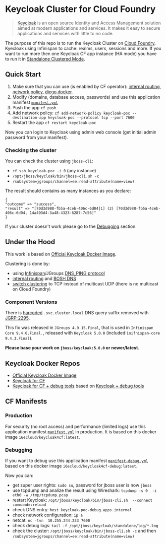 # Keycloak Cluster for Cloud Foundry

> [Keycloak](https://www.keycloak.org/about.html) is an open source Identity and Access Management solution aimed at modern applications and services. It makes it easy to secure applications and services with little to no code.

The purpose of this repo is to run the Keycloak Cluster on [Cloud Foundry](https://www.cloudfoundry.org/).
Kyecloak using Infinispan to cache: realms, users, sessions and more. If you want to run more then one Keycloak CF app instance (HA mode) you have to run it in [Standalone Clustered Mode](https://www.keycloak.org/docs/latest/server_installation/index.html#_standalone-ha-mode).

## Quick Start

1. Make sure that you can use (is enabled by CF operator): [internal routing](https://docs.cloudfoundry.org/devguide/deploy-apps/routes-domains.html#internal-routes), [network policy](https://docs.cloudfoundry.org/devguide/deploy-apps/cf-networking.html), [diego docker](https://docs.cloudfoundry.org/adminguide/docker.html#enable).
2. Modify (domains, database access, passwords) and use this application manifest [`manifest.yml`](cf-manifests/manifest.yml)
3. Push the app `cf push`
4. Add network policy: `cf add-network-policy keycloak-poc --destination-app keycloak-poc --protocol tcp --port 7600`
5. Restart the app `cf restart keycloak-poc`

Now you can login to Keycloak using admin web console (get initial admin password from your manifest).

### Checking the cluster

You can check the cluster using `jboss-cli`:

- `cf ssh keycloak-poc -i 0` (any instance)
- `/opt/jboss/keycloak/bin/jboss-cli.sh -c`
- `/subsystem=jgroups/channel=ee:read-attribute(name=view)`

The result should contains as many instances as you declare:
```
{
"outcome" => "success",
"result" => "[70d3d988-fb5a-4ceb-406c-6d04|1] (2) [70d3d988-fb5a-4ceb-406c-6d04, 14a493d4-3a48-4323-6287-7c56]"
}
``` 

If your cluster doesn't work please go to the [Debugging](#debugging) section.

## Under the Hood

This work is based on [Official Keycloak Docker Image](https://hub.docker.com/r/jboss/keycloak/).

Clustering is done by:

- using [Infinispan](http://infinispan.org)/JGroups [DNS_PING protocol](http://jgroups.org/manual4/index.html#_dns_ping)
- [internal routing](https://docs.cloudfoundry.org/devguide/deploy-apps/routes-domains.html#internal-routes) and [BOSH DNS](https://bosh.io/docs/dns/) 
- [switch clustering](https://kb.novaordis.com/index.php/WildFly_Clustering_without_Multicast) to TCP instead of multicast UDP (there is no multicast on Cloud Foundry) 

### Component Versions

There is [harcoded](https://github.com/belaban/JGroups/commit/91f6c03d2fb48e2c896f8a5d05ac8e6a895a77dc#diff-820c741e3ab91b3967cd392b7ddcc1efL25) `.svc.cluster.local` DNS query suffix removed with [JGRP-2295](https://issues.jboss.org/browse/JGRP-2295).

This fix was released in `JGroups 4.0.15.Final`, that is used in `Infinispan Core 9.4.0.Final.`, released with `Keycloak 5.0.0` (included `inifnispan-core 9.4.3.Final`).

**Please base your work on `jboss/keycloak:5.0.0` or newer/latest**.


## Keycloak Docker Repos

- [Official Keycloak Docker Image](https://hub.docker.com/r/jboss/keycloak/)
- [Keycloak for CF](docker/keycloak4cf)
- [Keycloak for CF + debug tools](docker/keycloak4cf-debug) based on [Keycloak + debug tools](docker/keycloak-docker-debug)

## CF Manifests

### Production

For security (no root access) and performance (limited logs) use this application manifest [`manifest.yml`](cf-manifests/manifest.yml) in production.
It is based on this docker image `i6ecloud/keycloak4cf:latest`.

### Debugging

If you want to debug use this application manifest [`manifest-debug.yml`](cf-manifests/manifest-debug.yml) based on this docker image `i6ecloud/keycloak4cf-debug:latest`.

Now you can:
- get super user rights: `sudo su`, password for jboss user is now `jboss`
- use tcpdump and analize the result using Wireshark: `tcpdump -s 0  -i eth0 -w /tmp/tcpdump.pcap`
- restart Keycloak: `/opt/jboss/keycloak/bin/jboss-cli.sh  --connect command=:reload`
- check DNS entry: `host keycloak-poc-debug.apps.internal`
- check network configuration: `ip a`
- netcat: `nc -tvn  10.255.244.233 7600`
- check debug logs: `tail -f /opt/jboss/keycloak/standalone/log/*.log`
- check the cluster: `/opt/jboss/keycloak/bin/jboss-cli.sh -c` and then `/subsystem=jgroups/channel=ee:read-attribute(name=view)`

